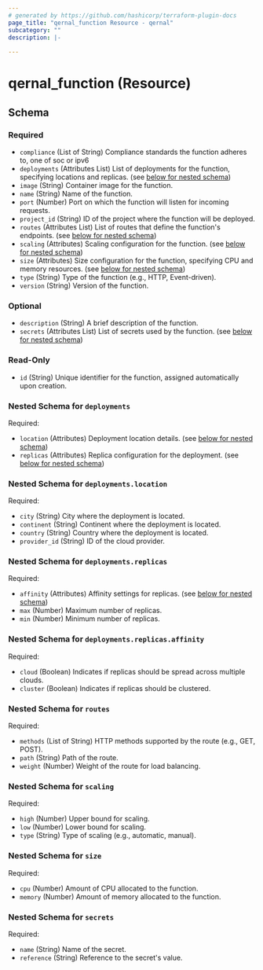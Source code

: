 ```yaml
---
# generated by https://github.com/hashicorp/terraform-plugin-docs
page_title: "qernal_function Resource - qernal"
subcategory: ""
description: |-
  
---
```


# qernal_function (Resource)





<!-- schema generated by tfplugindocs -->
## Schema

### Required

- `compliance` (List of String) Compliance standards the function adheres to, one of soc or ipv6
- `deployments` (Attributes List) List of deployments for the function, specifying locations and replicas. (see [below for nested schema](#nestedatt--deployments))
- `image` (String) Container image for the function.
- `name` (String) Name of the function.
- `port` (Number) Port on which the function will listen for incoming requests.
- `project_id` (String) ID of the project where the function will be deployed.
- `routes` (Attributes List) List of routes that define the function's endpoints. (see [below for nested schema](#nestedatt--routes))
- `scaling` (Attributes) Scaling configuration for the function. (see [below for nested schema](#nestedatt--scaling))
- `size` (Attributes) Size configuration for the function, specifying CPU and memory resources. (see [below for nested schema](#nestedatt--size))
- `type` (String) Type of the function (e.g., HTTP, Event-driven).
- `version` (String) Version of the function.

### Optional

- `description` (String) A brief description of the function.
- `secrets` (Attributes List) List of secrets used by the function. (see [below for nested schema](#nestedatt--secrets))

### Read-Only

- `id` (String) Unique identifier for the function, assigned automatically upon creation.

<a id="nestedatt--deployments"></a>
### Nested Schema for `deployments`

Required:

- `location` (Attributes) Deployment location details. (see [below for nested schema](#nestedatt--deployments--location))
- `replicas` (Attributes) Replica configuration for the deployment. (see [below for nested schema](#nestedatt--deployments--replicas))

<a id="nestedatt--deployments--location"></a>
### Nested Schema for `deployments.location`

Required:

- `city` (String) City where the deployment is located.
- `continent` (String) Continent where the deployment is located.
- `country` (String) Country where the deployment is located.
- `provider_id` (String) ID of the cloud provider.


<a id="nestedatt--deployments--replicas"></a>
### Nested Schema for `deployments.replicas`

Required:

- `affinity` (Attributes) Affinity settings for replicas. (see [below for nested schema](#nestedatt--deployments--replicas--affinity))
- `max` (Number) Maximum number of replicas.
- `min` (Number) Minimum number of replicas.

<a id="nestedatt--deployments--replicas--affinity"></a>
### Nested Schema for `deployments.replicas.affinity`

Required:

- `cloud` (Boolean) Indicates if replicas should be spread across multiple clouds.
- `cluster` (Boolean) Indicates if replicas should be clustered.




<a id="nestedatt--routes"></a>
### Nested Schema for `routes`

Required:

- `methods` (List of String) HTTP methods supported by the route (e.g., GET, POST).
- `path` (String) Path of the route.
- `weight` (Number) Weight of the route for load balancing.


<a id="nestedatt--scaling"></a>
### Nested Schema for `scaling`

Required:

- `high` (Number) Upper bound for scaling.
- `low` (Number) Lower bound for scaling.
- `type` (String) Type of scaling (e.g., automatic, manual).


<a id="nestedatt--size"></a>
### Nested Schema for `size`

Required:

- `cpu` (Number) Amount of CPU allocated to the function.
- `memory` (Number) Amount of memory allocated to the function.


<a id="nestedatt--secrets"></a>
### Nested Schema for `secrets`

Required:

- `name` (String) Name of the secret.
- `reference` (String) Reference to the secret's value.
